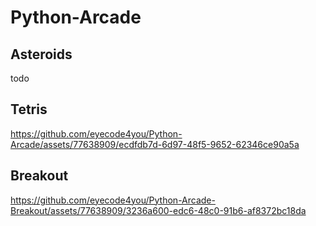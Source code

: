 # Python-Arcade

## Asteroids
todo


## Tetris
https://github.com/eyecode4you/Python-Arcade/assets/77638909/ecdfdb7d-6d97-48f5-9652-62346ce90a5a


## Breakout
https://github.com/eyecode4you/Python-Arcade-Breakout/assets/77638909/3236a600-edc6-48c0-91b6-af8372bc18da

